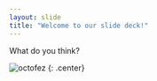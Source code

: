 ```yaml
---
layout: slide
title: "Welcome to our slide deck!"
---
```


What do you think?

![octofez](https://octodex.github.com/images/octofez.png)
{: .center}
